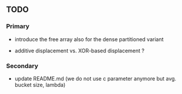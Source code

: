 TODO
----

### Primary

- introduce the free array also for the dense partitioned variant

- additive displacement vs. XOR-based displacement ?

### Secondary

- update README.md (we do not use c parameter anymore but avg. bucket size, lambda)